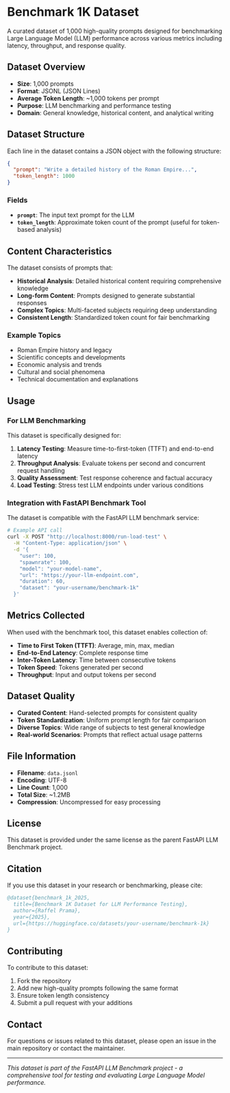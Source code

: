 # Benchmark 1K Dataset

A curated dataset of 1,000 high-quality prompts designed for benchmarking Large Language Model (LLM) performance across various metrics including latency, throughput, and response quality.

## Dataset Overview

- **Size**: 1,000 prompts
- **Format**: JSONL (JSON Lines)
- **Average Token Length**: ~1,000 tokens per prompt
- **Purpose**: LLM benchmarking and performance testing
- **Domain**: General knowledge, historical content, and analytical writing

## Dataset Structure

Each line in the dataset contains a JSON object with the following structure:

```json
{
  "prompt": "Write a detailed history of the Roman Empire...",
  "token_length": 1000
}
```

### Fields

- **`prompt`**: The input text prompt for the LLM
- **`token_length`**: Approximate token count of the prompt (useful for token-based analysis)

## Content Characteristics

The dataset consists of prompts that:

- **Historical Analysis**: Detailed historical content requiring comprehensive knowledge
- **Long-form Content**: Prompts designed to generate substantial responses
- **Complex Topics**: Multi-faceted subjects requiring deep understanding
- **Consistent Length**: Standardized token count for fair benchmarking

### Example Topics

- Roman Empire history and legacy
- Scientific concepts and developments
- Economic analysis and trends
- Cultural and social phenomena
- Technical documentation and explanations

## Usage

### For LLM Benchmarking

This dataset is specifically designed for:

1. **Latency Testing**: Measure time-to-first-token (TTFT) and end-to-end latency
2. **Throughput Analysis**: Evaluate tokens per second and concurrent request handling
3. **Quality Assessment**: Test response coherence and factual accuracy
4. **Load Testing**: Stress test LLM endpoints under various conditions

### Integration with FastAPI Benchmark Tool

The dataset is compatible with the FastAPI LLM benchmark service:

```bash
# Example API call
curl -X POST "http://localhost:8000/run-load-test" \
  -H "Content-Type: application/json" \
  -d '{
    "user": 100,
    "spawnrate": 100,
    "model": "your-model-name",
    "url": "https://your-llm-endpoint.com",
    "duration": 60,
    "dataset": "your-username/benchmark-1k"
  }'
```

## Metrics Collected

When used with the benchmark tool, this dataset enables collection of:

- **Time to First Token (TTFT)**: Average, min, max, median
- **End-to-End Latency**: Complete response time
- **Inter-Token Latency**: Time between consecutive tokens
- **Token Speed**: Tokens generated per second
- **Throughput**: Input and output tokens per second

## Dataset Quality

- **Curated Content**: Hand-selected prompts for consistent quality
- **Token Standardization**: Uniform prompt length for fair comparison
- **Diverse Topics**: Wide range of subjects to test general knowledge
- **Real-world Scenarios**: Prompts that reflect actual usage patterns

## File Information

- **Filename**: `data.jsonl`
- **Encoding**: UTF-8
- **Line Count**: 1,000
- **Total Size**: ~1.2MB
- **Compression**: Uncompressed for easy processing

## License

This dataset is provided under the same license as the parent FastAPI LLM Benchmark project.

## Citation

If you use this dataset in your research or benchmarking, please cite:

```bibtex
@dataset{benchmark_1k_2025,
  title={Benchmark 1K Dataset for LLM Performance Testing},
  author={Raffel Prama},
  year={2025},
  url={https://huggingface.co/datasets/your-username/benchmark-1k}
}
```

## Contributing

To contribute to this dataset:

1. Fork the repository
2. Add new high-quality prompts following the same format
3. Ensure token length consistency
4. Submit a pull request with your additions

## Contact

For questions or issues related to this dataset, please open an issue in the main repository or contact the maintainer.

---

*This dataset is part of the FastAPI LLM Benchmark project - a comprehensive tool for testing and evaluating Large Language Model performance.*
